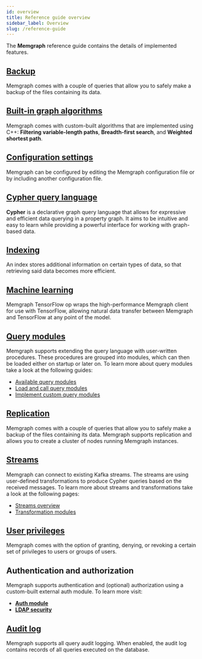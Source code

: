 ```yaml
---
id: overview
title: Reference guide overview
sidebar_label: Overview
slug: /reference-guide
---
```


The **Memgraph** reference guide contains the details of implemented features.

## [Backup](./backup.md)

Memgraph comes with a couple of queries that allow you to safely make a backup of the files containing its data.

## [Built-in graph algorithms](./graph-algorithms.md)

Memgraph comes with custom-built algorithms that are implemented using C++: **Filtering variable-length paths**, **Breadth-first search**, and **Weighted shortest path**.

## [Configuration settings](./configuration.md)

Memgraph can be configured by editing the Memgraph configuration file or by including another configuration file.

## [Cypher query language](https://memgraph.com/docs/cypher-manual)

**Cypher** is a declarative graph query language that allows for expressive and efficient data querying in a property graph. It aims to be intuitive and easy to learn while
providing a powerful interface for working with graph-based data.

## [Indexing](./indexing.md)

An index stores additional information on certain types of data, so that retrieving said data becomes more efficient.

## [Machine learning](./tensorflow.md)

Memgraph TensorFlow op wraps the high-performance Memgraph client for use with TensorFlow,
allowing natural data transfer between Memgraph and TensorFlow at any point of the model.

## [Query modules](/reference-guide/query-modules/overview.md)

Memgraph supports extending the query language with user-written procedures.
These procedures are grouped into modules, which can then be loaded either on startup or later on.
To learn more about query modules take a look at the following guides:
* [Available query modules](/reference-guide/query-modules/available-query-modules.md)
* [Load and call query modules](/reference-guide/query-modules/load-call-query-modules.md)
* [Implement custom query modules](/database-functionalities/query-modules/implement-query-modules.md)

## [Replication](./replication.md)

Memgraph comes with a couple of queries that allow you to safely make a backup of the files containing its data.
Memgraph supports replication and allows you to create a cluster of nodes running Memgraph instances.

## [Streams](/reference-guide/streams/overview.md)

Memgraph can connect to existing Kafka streams. The streams are using user-defined transformations to produce Cypher queries based on the received messages.
To learn more about streams and transformations take a look at the following pages:
* [Streams overview](/reference-guide/streams/overview.md)
* [Transformation modules](/reference-guide/streams/transformation-modules/overview.md)

## [User privileges](./security.md)

Memgraph comes with the option of granting, denying, or revoking a certain set of privileges to users or groups of users.

## Authentication and authorization

Memgraph supports authentication and (optional) authorization using a custom-built external auth module.
To learn more visit:
* **[Auth module](./auth-module.md)**
* **[LDAP security](./ldap-security.md)**

## [Audit log](./audit-log.md)

Memgraph supports all query audit logging. When enabled, the audit log contains records of all queries executed on the database.
